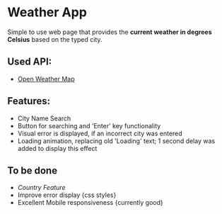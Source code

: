 # Weather App

Simple to use web page that provides the **current weather in degrees Celsius** based on the typed city.

## Used API:

- [Open Weather Map](http://openweathermap.org/)

## Features:

- City Name Search
- Button for searching and 'Enter' key functionality
- Visual error is displayed, if an incorrect city was entered
- Loading animation, replacing old 'Loading' text; 1 second delay was added to display this effect

## To be done

-  _Country Feature_
- Improve error display {css styles}
- Excellent Mobile responsiveness {currently good}
